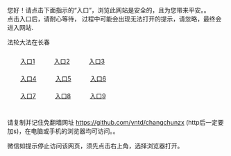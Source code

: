您好！请点击下面指示的“入口”，浏览此网站是安全的，且为您带来平安。。 <br/>
点击入口后，请耐心等待， 过程中可能会出现无法打开的提示，请忽略，最终会进入网站. </br>

法轮大法在长春<br/>
<div style="padding:10px"><a style="margin:20px" target="_blank" href="https://d25e2xz6956u0t.cloudfront.net/2Qpsp?kmhwtqap" id="ccLink1" rel="nofollow">入口1</a> <a target="_blank" style="margin:20px" href="https://d3t0linhfxsf78.cloudfront.net/2Qpsp?etbvp" id="ccLink2" rel="nofollow">入口2</a> <a style="margin:20px" target="_blank" href="https://d36agebucvoksa.cloudfront.net/2Qpsp?ofwxvff" id="ccLink3" rel="nofollow">入口3</a></div>

<div style="padding:10px" ><a style="margin:20px" target="_blank" href="https://d25e2xz6956u0t.cloudfront.net/2Qpsp?kmhwtqap" id="ccLink4" rel="nofollow">入口4</a> <a style="margin:20px" href="https://d3t0linhfxsf78.cloudfront.net/2Qpsp?etbvp" target="_blank" id="ccLink5" rel="nofollow">入口5</a> <a style="margin:20px" href="https://d36agebucvoksa.cloudfront.net/2Qpsp?ofwxvff" target="_blank" id="ccLink6" rel="nofollow">入口6</a></div>

<div style="padding:10px"><a style="margin:20px" target="_blank" href="https://d25e2xz6956u0t.cloudfront.net/2Qpsp?kmhwtqap" id="ccLink7" rel="nofollow">入口7</a> <a style="margin:20px" href="https://d3t0linhfxsf78.cloudfront.net/2Qpsp?etbvp" target="_blank" id="ccLink8" rel="nofollow">入口8</a> <a style="margin:20px" target="_blank" href="https://d36agebucvoksa.cloudfront.net/2Qpsp?ofwxvff" id="ccLink9" rel="nofollow">入口9</a></div>

<br/>



请复制并记住免翻墙网址 https://github.com/yntd/changchunzx (http后一定要加s)，在电脑或手机的浏览器均可访问。。<br/>

微信如提示停止访问该网页，须先点击右上角，选择浏览器打开。
